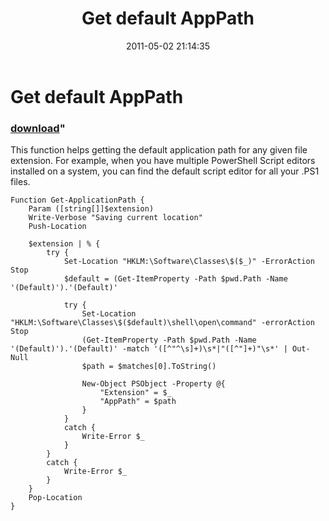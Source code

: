 ﻿---
pid:            2645
parent:         0
children:       
poster:         Ravikanth
title:          Get default AppPath
date:           2011-05-02 21:14:35
format:         posh
---

# Get default AppPath

### [download](2645.ps1)"

This function helps getting the default application path for any given file extension. For example, when you have multiple PowerShell Script editors installed on a system, you can find the default script editor for all your .PS1 files.

```posh
Function Get-ApplicationPath {
    Param ([string[]]$extension)
    Write-Verbose "Saving current location"
    Push-Location
    
    $extension | % {
        try {
            Set-Location "HKLM:\Software\Classes\$($_)" -ErrorAction Stop
            $default = (Get-ItemProperty -Path $pwd.Path -Name '(Default)').'(Default)'
            
            try {
                Set-Location "HKLM:\Software\Classes\$($default)\shell\open\command" -errorAction Stop
                (Get-ItemProperty -Path $pwd.Path -Name '(Default)').'(Default)' -match '([^"^\s]+)\s*|"([^"]+)"\s*' | Out-Null
                $path = $matches[0].ToString()
        
                New-Object PSObject -Property @{
                    "Extension" = $_
                    "AppPath" = $path
                }
            }
            catch {
                Write-Error $_
            }
        }
        catch {
            Write-Error $_
        }    
    }
    Pop-Location
}
```
